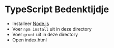 TypeScript Bedenktijdje
===================

* Installeer [Node.js](http://nodejs.org/)
* Voer `npm install` uit in deze directory
* Voer `grunt` uit in deze directory
* Open index.html
